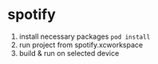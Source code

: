 # spotify
1. install necessary packages ```pod install```
2. run project from spotify.xcworkspace
3. build & run on selected device
